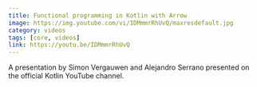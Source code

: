 ```yaml
---
title: Functional programming in Kotlin with Arrow
image: https://img.youtube.com/vi/IDMmmrRhUvQ/maxresdefault.jpg
category: videos
tags: [core, videos]
link: https://youtu.be/IDMmmrRhUvQ
---
```

A presentation by Simon Vergauwen and Alejandro Serrano presented on the official Kotlin YouTube channel.
